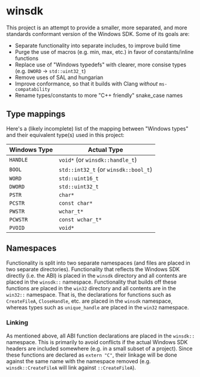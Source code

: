 # winsdk
This project is an attempt to provide a smaller, more separated, and more standards conformant version of the Windows SDK. Some of its goals are:

* Separate functionality into separate includes, to improve build time
* Purge the use of macros (e.g. min, max, etc.) in favor of constants/inline functions
* Replace use of "Windows typedefs" with clearer, more consise types (e.g. `DWORD` -> `std::uint32_t`)
* Remove uses of SAL and hungarian
* Improve conformance, so that it builds with Clang _without_ `ms-compatability`
* Rename types/constants to more "C++ friendly" snake_case names

## Type mappings
Here's a (likely incomplete) list of the mapping between "Windows types" and their equivalent type(s) used in this project:

|Windows Type|Actual Type|
|------------|-----------|
|`HANDLE`|`void*` (or `winsdk::handle_t`)
|`BOOL`|`std::int32_t` (or `winsdk::bool_t`)
|`WORD`|`std::uint16_t`|
|`DWORD`|`std::uint32_t`|
|`PSTR`|`char*`|
|`PCSTR`|`const char*`|
|`PWSTR`|`wchar_t*`|
|`PCWSTR`|`const wchar_t*`|
|`PVOID`|`void*`|

## Namespaces
Functionality is split into two separate namespaces (and files are placed in two separate directories). Functionality that reflects the Windows SDK directly (i.e. the ABI) is placed in the `winsdk` directory and all contents are placed in the `winsdk::` namespace. Functionality that builds off these functions are placed in the `win32` directory and all contents are in the `win32::` namespace. That is, the declarations for functions such as `CreateFileA`, `CloseHandle`, etc. are placed in the `winsdk` namespace, whereas types such as `unique_handle` are placed in the `win32` namespace.

### Linking
As mentioned above, all ABI function declarations are placed in the `winsdk::` namespace. This is primarily to avoid conflicts if the actual Windows SDK headers are included somewhere (e.g. in a small subset of a project). Since these functions are declared as `extern "C"`, their linkage will be done against the same name with the namespace removed (e.g. `winsdk::CreateFileA` will link against `::CreateFileA`).
